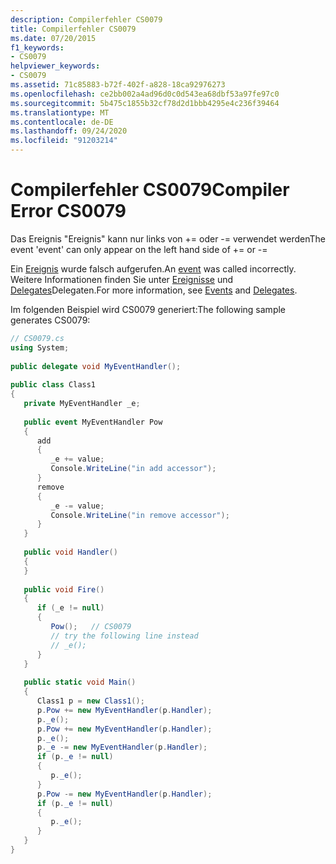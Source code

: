 ```yaml
---
description: Compilerfehler CS0079
title: Compilerfehler CS0079
ms.date: 07/20/2015
f1_keywords:
- CS0079
helpviewer_keywords:
- CS0079
ms.assetid: 71c85883-b72f-402f-a828-18ca92976273
ms.openlocfilehash: ce2bb002a4ad96d0c0d543ea68dbf53a97fe97c0
ms.sourcegitcommit: 5b475c1855b32cf78d2d1bbb4295e4c236f39464
ms.translationtype: MT
ms.contentlocale: de-DE
ms.lasthandoff: 09/24/2020
ms.locfileid: "91203214"
---
```

# <a name="compiler-error-cs0079"></a><span data-ttu-id="f53f0-103">Compilerfehler CS0079</span><span class="sxs-lookup"><span data-stu-id="f53f0-103">Compiler Error CS0079</span></span>

<span data-ttu-id="f53f0-104">Das Ereignis "Ereignis" kann nur links von += oder -= verwendet werden</span><span class="sxs-lookup"><span data-stu-id="f53f0-104">The event 'event' can only appear on the left hand side of += or -=</span></span>  
  
 <span data-ttu-id="f53f0-105">Ein [Ereignis](../language-reference/keywords/event.md) wurde falsch aufgerufen.</span><span class="sxs-lookup"><span data-stu-id="f53f0-105">An [event](../language-reference/keywords/event.md) was called incorrectly.</span></span> <span data-ttu-id="f53f0-106">Weitere Informationen finden Sie unter [Ereignisse](../programming-guide/events/index.md) und [Delegates](../programming-guide/delegates/index.md)Delegaten.</span><span class="sxs-lookup"><span data-stu-id="f53f0-106">For more information, see [Events](../programming-guide/events/index.md) and [Delegates](../programming-guide/delegates/index.md).</span></span>  
  
 <span data-ttu-id="f53f0-107">Im folgenden Beispiel wird CS0079 generiert:</span><span class="sxs-lookup"><span data-stu-id="f53f0-107">The following sample generates CS0079:</span></span>  
  
```csharp  
// CS0079.cs  
using System;  
  
public delegate void MyEventHandler();  
  
public class Class1  
{  
   private MyEventHandler _e;  
  
   public event MyEventHandler Pow  
   {  
      add  
      {  
         _e += value;  
         Console.WriteLine("in add accessor");  
      }  
      remove  
      {  
         _e -= value;  
         Console.WriteLine("in remove accessor");  
      }  
   }  
  
   public void Handler()  
   {  
   }  
  
   public void Fire()  
   {  
      if (_e != null)  
      {  
         Pow();   // CS0079  
         // try the following line instead  
         // _e();  
      }  
   }  
  
   public static void Main()  
   {  
      Class1 p = new Class1();  
      p.Pow += new MyEventHandler(p.Handler);  
      p._e();  
      p.Pow += new MyEventHandler(p.Handler);  
      p._e();  
      p._e -= new MyEventHandler(p.Handler);  
      if (p._e != null)  
      {  
         p._e();  
      }  
      p.Pow -= new MyEventHandler(p.Handler);  
      if (p._e != null)  
      {  
         p._e();  
      }  
   }  
}  
```
